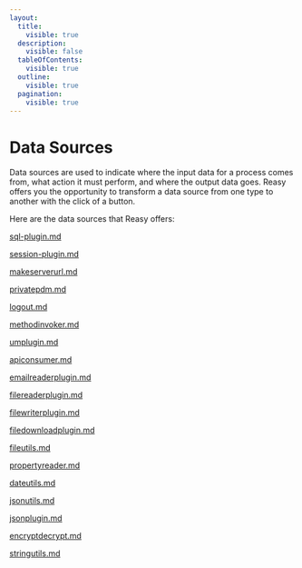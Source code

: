```yaml
---
layout:
  title:
    visible: true
  description:
    visible: false
  tableOfContents:
    visible: true
  outline:
    visible: true
  pagination:
    visible: true
---
```


# Data Sources

Data sources are used to indicate where the input data for a process comes from, what action it must perform, and where the output data goes. Reasy offers you the opportunity to transform a data source from one type to another with the click of a button.

Here are the data sources that Reasy offers:

[sql-plugin.md](sql-plugin.md "mention")

[session-plugin.md](session-plugin.md "mention")

[makeserverurl.md](makeserverurl.md "mention")

[privatepdm.md](privatepdm.md "mention")

[logout.md](logout.md "mention")

[methodinvoker.md](methodinvoker.md "mention")

[umplugin.md](umplugin.md "mention")

[apiconsumer.md](apiconsumer.md "mention")

[emailreaderplugin.md](emailreaderplugin.md "mention")

[filereaderplugin.md](filereaderplugin.md "mention")

[filewriterplugin.md](filewriterplugin.md "mention")

[filedownloadplugin.md](filedownloadplugin.md "mention")

[fileutils.md](fileutils.md "mention")

[propertyreader.md](propertyreader.md "mention")

[dateutils.md](dateutils.md "mention")

[jsonutils.md](jsonutils.md "mention")

[jsonplugin.md](jsonplugin.md "mention")

[encryptdecrypt.md](encryptdecrypt.md "mention")

[stringutils.md](stringutils.md "mention")

####

####
